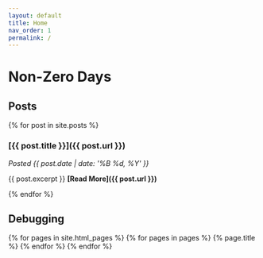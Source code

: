 ```yaml
---
layout: default
title: Home
nav_order: 1
permalink: /
---
```


# Non-Zero Days

## Posts

{% for post in site.posts %}
### [{{ post.title }}]({{ post.url }})

*Posted {{ post.date | date: '%B %d, %Y' }}*

{{ post.excerpt }} **[Read More]({{ post.url }})**

{% endfor %}

## Debugging

{% for pages in site.html_pages %}
    {% for pages in pages %}
        {% page.title %}
    {% endfor %}
{% endfor %}
